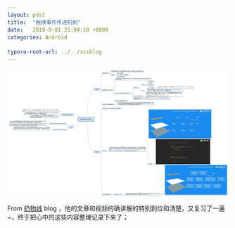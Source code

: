 ```yaml
---
layout: post
title:  "触摸事件传递机制"
date:   2018-9-01 21:04:10 +0800
categories: Android

typora-root-url: ../../zcsblog
---
```


<img src="/assets/Android/触摸事件传递机制.jpg" alt="img" style="zoom:150%;" />

From [扔物线](https://hencoder.com/) blog ，他的文章和视频的确讲解的特别到位和清楚，又复习了一遍~，终于把心中的这些内容整理记录下来了；